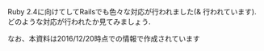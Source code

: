 
Ruby 2.4に向けてしてRailsでも色々な対応が行われました(& 行われています). どのような対応が行われたか見てみましょう.

なお、本資料は2016/12/20時点での情報で作成されています

